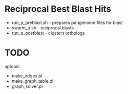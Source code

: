 # Reciprocal Best Blast Hits

* run_p_preblast.sh - prepares pangenome files for blast
* swarm_p.sh - reciprocal blasts
* run_p_postblast - clusters orthologs

# TODO

upload:
* make_edges.pl
* make_graph_table.pl
* graph_solver.pl
